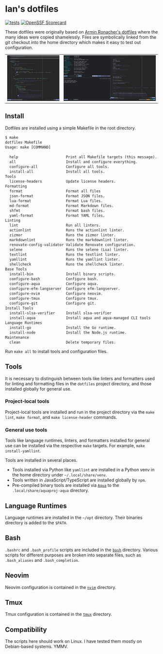 # Ian's dotfiles

[![tests](https://github.com/ianlewis/dotfiles/actions/workflows/pre-submit.units.yml/badge.svg)](https://github.com/ianlewis/dotfiles/actions/workflows/pre-submit.units.yml) [![OpenSSF Scorecard](https://api.securityscorecards.dev/projects/github.com/ianlewis/dotfiles/badge)](https://securityscorecards.dev/viewer/?uri=github.com%2Fianlewis%2Fdotfiles)

These dotfiles were originally based on [Armin Ronacher's
dotfiles](https://github.com/mitsuhiko/dotfiles) where the many ideas were
copied shamelessly. Files are symbolically linked from the git checkout into the
home directory which makes it easy to test out configuration.

<table>
  <tr>
    <td>
        <img src="nvim/nvim.png" alt="Neovim Screenshot" width="300"/>
    </td>
    <td>
        <img src="tmux/tmux.png" alt="Tmux Screenshot" width="530"/>
    </td>
   </tr>
</table>

## Install

Dotfiles are installed using a simple Makefile in the root directory.

```shell
$ make
dotfiles Makefile
Usage: make [COMMAND]

  help                      Print all Makefile targets (this message).
  all                       Install and configure everything.
  configure-all             Configure all tools.
  install-all               Install all tools.
Tools
  license-headers           Update license headers.
Formatting
  format                    Format all files
  json-format               Format JSON files.
  lua-format                Format Lua files.
  md-format                 Format Markdown files.
  shfmt                     Format bash files.
  yaml-format               Format YAML files.
Linting
  lint                      Run all linters.
  actionlint                Runs the actionlint linter.
  zizmor                    Runs the zizmor linter.
  markdownlint              Runs the markdownlint linter.
  renovate-config-validator Validate Renovate configuration.
  selene                    Runs the selene (Lua) linter.
  textlint                  Runs the textlint linter.
  yamllint                  Runs the yamllint linter.
  shellcheck                Runs the shellcheck linter.
Base Tools
  install-bin               Install binary scripts.
  configure-bash            Configure bash.
  configure-aqua            Configure aqua.
  configure-efm-langserver  Configure efm-langserver.
  configure-nvim            Configure neovim.
  configure-tmux            Configure tmux.
  configure-git             Configure git.
Install Tools
  install-slsa-verifier     Install slsa-verifier
  install-aqua              Install aqua and aqua-managed CLI tools
Language Runtimes
  install-go                Install the Go runtime.
  install-node              Install the Node.js runtime.
Maintenance
  clean                     Delete temporary files.
```

Run `make all` to install tools and configuration files.

## Tools

It is necessary to distinguish between tools like linters and formatters used
for linting and formatting files in the `dotfiles` project directory, and those
installed globally for general use.

### Project-local tools

Project-local tools are installed and run in the project directory via the `make
lint`, `make format`, and `make license-header` commands.

### General use tools

Tools like language runtimes, linters, and formatters installed for general use
can be installed via the respective `make` targets. For example, `make
install-yamllint`.

Tools are installed in several places.

- Tools installed via Python like `yamllint` are installed in a Python venv in
  the home directory under `~/.local/share/venv`.
- Tools written in JavaScript/TypeScript are installed globally by `npm`.
- Pre-compiled binary tools are installed via
  [`Aqua`](https://aquaproj.github.io/) to the `.local/share/aquaproj-aqua`
  directory.

## Language Runtimes

Language runtimes are installed in the `~/opt` directory. Their binaries
directory is added to the `$PATH`.

## Bash

`.bashrc` and `.bash_profile` scripts are included in the [`bash`](./bash)
directory. Various scripts for different purposes are broken into separate
files, such as `.bash_aliases` and `.bash_completion`.

## Neovim

Neovim configuration is contained in the [`nvim`](./nvim) directory.

## Tmux

Tmux configuration is contained in the [`tmux`](./tmux) directory.

## Compatibility

The scripts here should work on Linux. I have tested them mostly on Debian-based
systems. YMMV.
